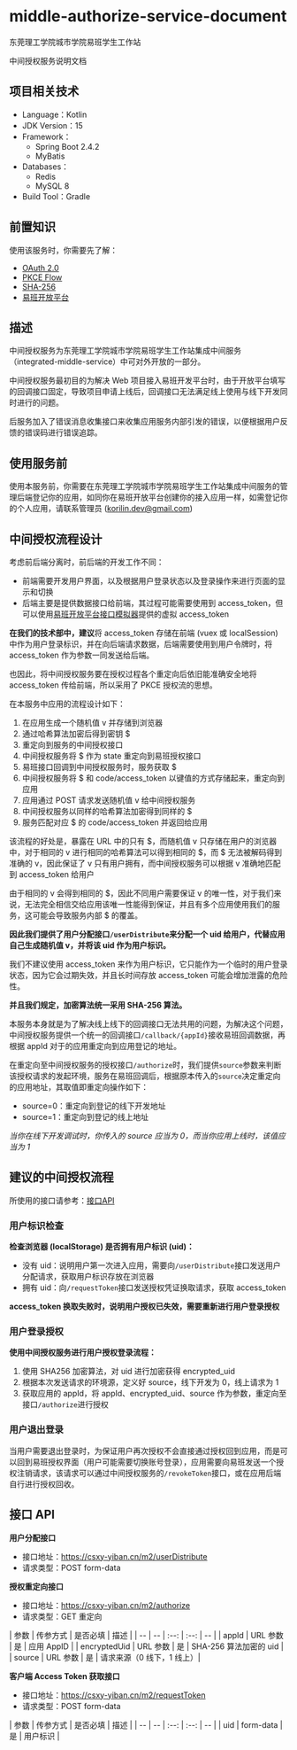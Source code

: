 # middle-authorize-service-document

东莞理工学院城市学院易班学生工作站

中间授权服务说明文档

## 项目相关技术

- Language：Kotlin
- JDK Version：15
- Framework：
  - Spring Boot 2.4.2
  - MyBatis
- Databases：
  - Redis
  - MySQL 8
- Build Tool：Gradle

## 前置知识

使用该服务时，你需要先了解：

- [OAuth 2.0](https://oauth.net/2/)
- [PKCE Flow](https://developer.okta.com/blog/2019/08/22/okta-authjs-pkce/?utm_campaign=text_website_all_multiple_dev_dev_oauth-pkce_null&utm_source=oauthio&utm_medium=cpc)
- [SHA-256](https://en.wikipedia.org/wiki/SHA-2)
- [易班开放平台](https://o.yiban.cn/)

## 描述

中间授权服务为东莞理工学院城市学院易班学生工作站集成中间服务（integrated-middle-service）中可对外开放的一部分。

中间授权服务最初目的为解决 Web 项目接入易班开发平台时，由于开放平台填写的回调接口固定，导致项目申请上线后，回调接口无法满足线上使用与线下开发同时进行的问题。

后服务加入了错误消息收集接口来收集应用服务内部引发的错误，以便根据用户反馈的错误码进行错误追踪。

## 使用服务前

使用本服务前，你需要在东莞理工学院城市学院易班学生工作站集成中间服务的管理后端登记你的应用，如同你在易班开放平台创建你的接入应用一样，如需登记你的个人应用，请联系管理员 (korilin.dev@gmail.com)

## 中间授权流程设计

考虑前后端分离时，前后端的开发工作不同：
- 前端需要开发用户界面，以及根据用户登录状态以及登录操作来进行页面的显示和切换
- 后端主要是提供数据接口给前端，其过程可能需要使用到 access_token，但可以使用[易班开放平台接口模拟器](https://o.yiban.cn/debug/apitest)提供的虚拟 access_token

**在我们的技术部中，建议**将 access_token 存储在前端 (vuex 或 localSession) 中作为用户登录标识，并在向后端请求数据，后端需要使用到用户令牌时，将 access_token 作为参数一同发送给后端。

也因此，将中间授权服务要在授权过程各个重定向后依旧能准确安全地将 access_token 传给前端，所以采用了 PKCE 授权流的思想。

在本服务中应用的流程设计如下：
1. 在应用生成一个随机值 v 并存储到浏览器
2. 通过哈希算法加密后得到密钥 $
3. 重定向到服务的中间授权接口
4. 中间授权服务将 $ 作为 state 重定向到易班授权接口
5. 易班接口回调到中间授权服务时，服务获取 $
6. 中间授权服务将 $ 和 code/access_token 以键值的方式存储起来，重定向到应用
7. 应用通过 POST 请求发送随机值 v 给中间授权服务
8. 中间授权服务以同样的哈希算法加密得到同样的 $
9. 服务匹配对应 $ 的 code/access_token 并返回给应用

该流程的好处是，暴露在 URL 中的只有 $，而随机值 v 只存储在用户的浏览器中，对于相同的 v 进行相同的哈希算法可以得到相同的 $，而 $ 无法被解码得到准确的 v，因此保证了 v 只有用户拥有，而中间授权服务可以根据 v 准确地匹配到 access_token 给用户

由于相同的 v 会得到相同的 $，因此不同用户需要保证 v 的唯一性，对于我们来说，无法完全相信交给应用该唯一性能得到保证，并且有多个应用使用我们的服务，这可能会导致服务内部 $ 的覆盖。

**因此我们提供了用户分配接口`/userDistribute`来分配一个 uid 给用户，代替应用自己生成随机值 v，并将该 uid 作为用户标识。**

我们不建议使用 access_token 来作为用户标识，它只能作为一个临时的用户登录状态，因为它会过期失效，并且长时间存放 access_token 可能会增加泄露的危险性。

**并且我们规定，加密算法统一采用 SHA-256 算法。**

本服务本身就是为了解决线上线下的回调接口无法共用的问题，为解决这个问题，中间授权服务提供一个统一的回调接口`/callback/{appId}`接收易班回调数据，再根据 appId 对于的应用重定向到应用登记的地址。

在重定向至中间授权服务的授权接口`/authorize`时，我们提供`source`参数来判断该授权请求的发起环境，服务在易班回调后，根据原本传入的`source`决定重定向的应用地址，其取值即重定向操作如下：
- source=0：重定向到登记的线下开发地址
- source=1：重定向到登记的线上地址

*当你在线下开发调试时，你传入的 source 应当为 0，而当你应用上线时，该值应当为 1*

## 建议的中间授权流程

所使用的接口请参考：[接口API](#接口api)

### 用户标识检查

**检查浏览器 (localStorage) 是否拥有用户标识 (uid)：**
- 没有 uid：说明用户第一次进入应用，需要向`/userDistribute`接口发送用户分配请求，获取用户标识存放在浏览器
- 拥有 uid：向`/requestToken`接口发送授权凭证换取请求，获取 access_token

**access_token 换取失败时，说明用户授权已失效，需要重新进行用户登录授权**

### 用户登录授权

**使用中间授权服务进行用户授权登录流程：**
1. 使用 SHA256 加密算法，对 uid 进行加密获得 encrypted_uid
2. 根据本次发送请求的环境源，定义好 source，线下开发为 0，线上请求为 1
3. 获取应用的 appId，将 appId、encrypted_uid、source 作为参数，重定向至接口`/authorize`进行授权

### 用户退出登录

当用户需要退出登录时，为保证用户再次授权不会直接通过授权回到应用，而是可以回到易班授权界面（用户可能需要切换账号登录），应用需要向易班发送一个授权注销请求，该请求可以通过中间授权服务的`/revokeToken`接口，或在应用后端自行进行授权回收。

## 接口 API

**用户分配接口**
- 接口地址：https://csxy-yiban.cn/m2/userDistribute
- 请求类型：POST form-data

**授权重定向接口**
- 接口地址：https://csxy-yiban.cn/m2/authorize
- 请求类型：GET 重定向

| 参数 | 传参方式 | 是否必填 | 描述 |
| -- | -- | :--: | :--: | -- |
| appId | URL 参数 | 是 | 应用 AppID |
| encryptedUid | URL 参数 | 是 | SHA-256 算法加密的 uid |
| source | URL 参数 | 是 | 请求来源（0 线下，1 线上）|

**客户端 Access Token 获取接口**
- 接口地址：https://csxy-yiban.cn/m2/requestToken
- 请求类型：POST form-data

| 参数 | 传参方式 | 是否必填 | 描述 |
| -- | -- | :--: | :--: | -- |
| uid | form-data | 是 | 用户标识 |
